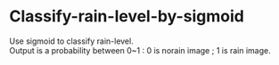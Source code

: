 # Classify-rain-level-by-sigmoid  
Use sigmoid to classify rain-level.  
Output is a probability between 0~1 : 0 is norain image ; 1 is rain image.
